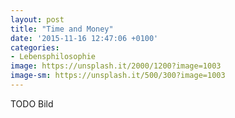```yaml
---
layout: post
title: "Time and Money"
date: '2015-11-16 12:47:06 +0100'
categories:
- Lebensphilosophie
image: https://unsplash.it/2000/1200?image=1003
image-sm: https://unsplash.it/500/300?image=1003
---
```

TODO Bild